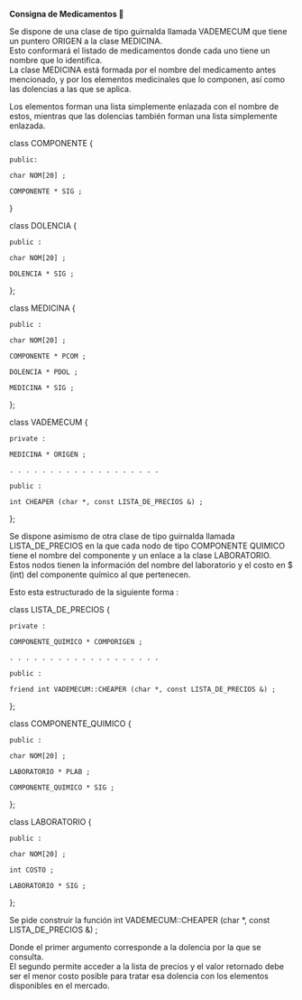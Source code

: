 **Consigna de Medicamentos 🏥**

Se dispone de una clase de tipo guirnalda llamada VADEMECUM que tiene un puntero ORIGEN a la clase MEDICINA.  
Esto conformará el listado de medicamentos donde cada uno tiene un nombre que lo identifica.  
La clase MEDICINA está formada por el nombre del medicamento antes mencionado, y por los elementos medicinales que lo componen, así como las dolencias a las que se aplica.  

Los elementos forman una lista simplemente enlazada con el nombre de estos, mientras que las dolencias también forman una lista simplemente enlazada. 

class  COMPONENTE { 

    public:	 

    char NOM[20] ; 

    COMPONENTE * SIG ; 

}  

class  DOLENCIA { 

    public :	 

    char NOM[20] ; 

    DOLENCIA * SIG ; 

}; 

 

class  MEDICINA { 

    public : 

    char NOM[20] ; 

    COMPONENTE * PCOM ; 

    DOLENCIA * PDOL ; 

    MEDICINA * SIG ; 

};  

class  VADEMECUM { 

    private : 

    MEDICINA * ORIGEN ; 

    . . . . . . . . . . . . . . . . . . .  

    public : 

    int CHEAPER (char *, const LISTA_DE_PRECIOS &) ; 

};  

Se dispone asimismo de otra clase de tipo guirnalda llamada LISTA_DE_PRECIOS en la que cada nodo de tipo COMPONENTE QUIMICO tiene el nombre del componente y un enlace a la clase LABORATORIO.  
Estos nodos tienen la información del nombre del laboratorio y el costo en $ (int) del componente químico al que pertenecen. 

Esto esta estructurado de la siguiente forma : 

class  LISTA_DE_PRECIOS { 

    private : 

    COMPONENTE_QUIMICO * COMPORIGEN ; 

    . . . . . . . . . . . . . . . . . . .  

    public : 

    friend int VADEMECUM::CHEAPER (char *, const LISTA_DE_PRECIOS &) ; 

}; 

class  COMPONENTE_QUIMICO { 

    public : 

    char NOM[20] ; 

    LABORATORIO * PLAB ; 

    COMPONENTE_QUIMICO * SIG ; 

};  

class  LABORATORIO { 

    public : 

    char NOM[20] ; 

    int COSTO ; 

    LABORATORIO * SIG ; 

};  

Se pide construir la función int VADEMECUM::CHEAPER (char *, const LISTA_DE_PRECIOS &) ; 

Donde el primer argumento corresponde a la dolencia por la que se consulta.  
El segundo permite acceder a la lista de precios y el valor retornado debe ser el menor costo posible para tratar esa dolencia con los elementos disponibles en el mercado. 
